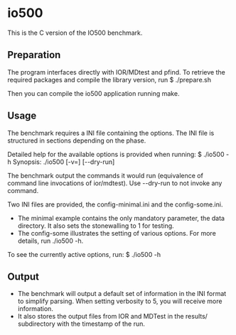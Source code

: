 # io500

This is the C version of the IO500 benchmark.

## Preparation

The program interfaces directly with IOR/MDtest and pfind.
To retrieve the required packages and compile the library version, run
$ ./prepare.sh

Then you can compile the io500 application running make.

## Usage

The benchmark requires a INI file containing the options.
The INI file is structured in sections depending on the phase.

Detailed help for the available options is provided when running:
$ ./io500 -h
Synopsis: ./io500 <INI file> [-v=<verbosity level>] [--dry-run]

The benchmark output the commands it would run (equivalence of command line invocations of ior/mdtest). Use --dry-run to not invoke any command.

Two INI files are provided, the config-minimal.ini and the config-some.ini.
  - The minimal example contains the only mandatory parameter, the data directory. It also sets the stonewalling to 1 for testing.
  - The config-some illustrates the setting of various options. For more details, run ./io500 -h.

To see the currently active options, run:
$ ./io500 <INI file> -h

## Output

  - The benchmark will output a default set of information in the INI format to simplify parsing. When setting verbosity to 5, you will receive more information.
  - It also stores the output files from IOR and MDTest in the results/ subdirectory with the timestamp of the run.
